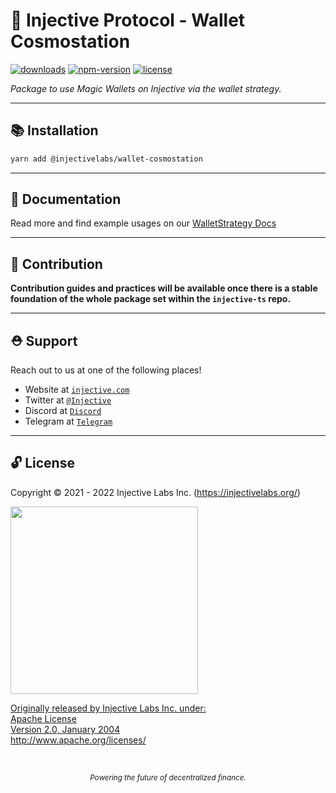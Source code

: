 # 🌟 Injective Protocol - Wallet Cosmostation

<!-- TODO -->

[![downloads](https://img.shields.io/npm/dm/@injectivelabs/wallet-ts.svg)](https://www.npmjs.com/package/@injectivelabs/wallet-ts)
[![npm-version](https://img.shields.io/npm/v/@injectivelabs/wallet-ts.svg)](https://www.npmjs.com/package/@injectivelabs/wallet-ts)
[![license](https://img.shields.io/npm/l/express.svg)]()

_Package to use Magic Wallets on Injective via the wallet strategy._

---

## 📚 Installation

```bash
yarn add @injectivelabs/wallet-cosmostation
```

---

## 📖 Documentation

<!-- TODO -->

Read more and find example usages on our [WalletStrategy Docs](https://docs.ts.injective.network/wallet/wallet-wallet-strategy)

---

## 📜 Contribution

**Contribution guides and practices will be available once there is a stable foundation of the whole package set within the `injective-ts` repo.**

---

## ⛑ Support

Reach out to us at one of the following places!

- Website at <a href="https://injective.com" target="_blank">`injective.com`</a>
- Twitter at <a href="https://twitter.com/Injective_" target="_blank">`@Injective`</a>
- Discord at <a href="https://discord.com/invite/NK4qdbv" target="_blank">`Discord`</a>
- Telegram at <a href="https://t.me/joininjective" target="_blank">`Telegram`</a>

---

## 🔓 License

Copyright © 2021 - 2022 Injective Labs Inc. (https://injectivelabs.org/)

<a href="https://iili.io/mNneZN.md.png"><img src="https://iili.io/mNneZN.md.png" style="width: 300px; max-width: 100%; height: auto" />

Originally released by Injective Labs Inc. under: <br />
Apache License <br />
Version 2.0, January 2004 <br />
http://www.apache.org/licenses/

<p>&nbsp;</p>
<div align="center">
  <sub><em>Powering the future of decentralized finance.</em></sub>
</div>
